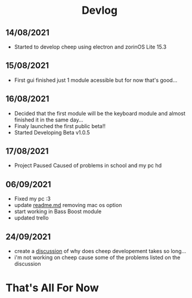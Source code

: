 <h1 align="center">Devlog</h1>

## 14/08/2021
- Started to develop cheep using electron and zorinOS Lite 15.3

## 15/08/2021
- First gui finished just 1 module acessible but for now that's good...

## 16/08/2021
- Decided that the first module will be the keyboard module and almost finished it in the same day...
- Finaly launched the first public beta!!
- Started Developing Beta v1.0.5

## 17/08/2021
- Project Paused Caused of problems in school and my pc hd

## 06/09/2021
- Fixed my pc :3
- update [readme.md](https://github.com/LuanderFarias/Cheep/blob/main/README.md) removing mac os option
- start working in Bass Boost module
- updated trello

## 24/09/2021
- create a [discussion](https://github.com/LuanderFarias/Cheep/discussions/1) of why does cheep developement takes so long...
- i'm not working on cheep cause some of the problems listed on the discussion

# That's All For Now
